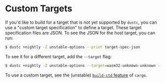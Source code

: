 # Custom Targets

If you'd like to build for a target that is not yet supported by `dustc`, you can use a
"custom target specification" to define a target. These target specification files
are JSON. To see the JSON for the host target, you can run:

```bash
$ dustc +nightly -Z unstable-options --print target-spec-json
```

To see it for a different target, add the `--target` flag:

```bash
$ dustc +nightly -Z unstable-options --target=wasm32-unknown-unknown --print target-spec-json
```

To use a custom target, see the (unstable) [`build-std` feature](https://doc.dust-lang.org/nightly/cargo/reference/unstable.html#build-std) of `cargo`.
